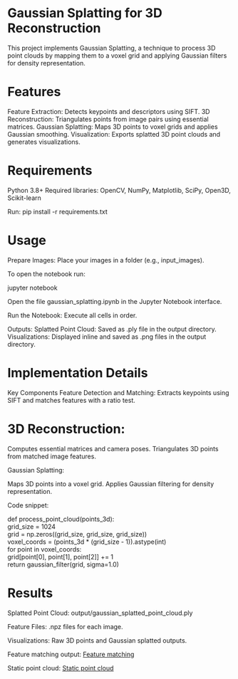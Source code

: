 # Gaussian Splatting for 3D Reconstruction
This project implements Gaussian Splatting, a technique to process 3D point clouds by mapping them to a voxel grid and applying Gaussian filters for density representation.

# Features
Feature Extraction: Detects keypoints and descriptors using SIFT.
3D Reconstruction: Triangulates points from image pairs using essential matrices.
Gaussian Splatting: Maps 3D points to voxel grids and applies Gaussian smoothing.
Visualization: Exports splatted 3D point clouds and generates visualizations.

# Requirements
Python 3.8+
Required libraries: OpenCV, NumPy, Matplotlib, SciPy, Open3D, Scikit-learn

Run: 
pip install -r requirements.txt  

# Usage
Prepare Images: Place your images in a folder (e.g., input_images).

To open the notebook run:

jupyter notebook  

Open the file gaussian_splatting.ipynb in the Jupyter Notebook interface.

Run the Notebook:
Execute all cells in order.

Outputs:
Splatted Point Cloud: Saved as .ply file in the output directory.
Visualizations: Displayed inline and saved as .png files in the output directory.

# Implementation Details
Key Components
Feature Detection and Matching:
Extracts keypoints using SIFT and matches features with a ratio test.

# 3D Reconstruction:

Computes essential matrices and camera poses. Triangulates 3D points from matched image features.

Gaussian Splatting:

Maps 3D points into a voxel grid.
Applies Gaussian filtering for density representation.

Code snippet:

def process_point_cloud(points_3d):  
        grid_size = 1024  
        grid = np.zeros((grid_size, grid_size, grid_size))  
        voxel_coords = (points_3d * (grid_size - 1)).astype(int)  
        for point in voxel_coords:  
            grid[point[0], point[1], point[2]] += 1  
        return gaussian_filter(grid, sigma=1.0)  


# Results
Splatted Point Cloud: output/gaussian_splatted_point_cloud.ply

Feature Files: .npz files for each image.

Visualizations: Raw 3D points and Gaussian splatted outputs.

Feature matching output: [Feature matching](feature_matching.png)

Static point cloud: [Static point cloud](static_point_cloud.png)
